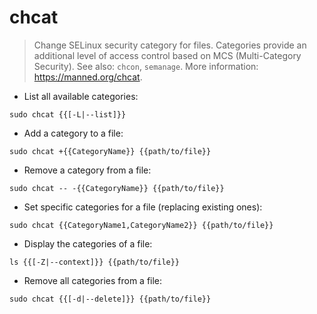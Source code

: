 # chcat

> Change SELinux security category for files.
> Categories provide an additional level of access control based on MCS (Multi-Category Security).
> See also: `chcon`, `semanage`.
> More information: <https://manned.org/chcat>.

- List all available categories:

`sudo chcat {{[-L|--list]}}`

- Add a category to a file:

`sudo chcat +{{CategoryName}} {{path/to/file}}`

- Remove a category from a file:

`sudo chcat -- -{{CategoryName}} {{path/to/file}}`

- Set specific categories for a file (replacing existing ones):

`sudo chcat {{CategoryName1,CategoryName2}} {{path/to/file}}`

- Display the categories of a file:

`ls {{[-Z|--context]}} {{path/to/file}}`

- Remove all categories from a file:

`sudo chcat {{[-d|--delete]}} {{path/to/file}}`
